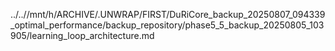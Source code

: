 ../..//mnt/h/ARCHIVE/.UNWRAP/FIRST/DuRiCore_backup_20250807_094339_optimal_performance/backup_repository/phase5_5_backup_20250805_103905/learning_loop_architecture.md